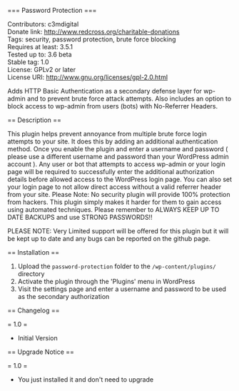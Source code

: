 
=== Password Protection ===  

Contributors: c3mdigital  
Donate link: http://www.redcross.org/charitable-donations  
Tags: security, password protection, brute force blocking  
Requires at least: 3.5.1  
Tested up to: 3.6 beta  
Stable tag: 1.0  
License: GPLv2 or later  
License URI: http://www.gnu.org/licenses/gpl-2.0.html  

Adds HTTP Basic Authentication as a secondary defense layer for wp-admin and to prevent brute force attack attempts.  Also includes an option to block access to wp-admin from users (bots) with No-Referrer Headers.

== Description ==

This plugin helps prevent annoyance from multiple brute force login attempts to your site.  It does this by adding an additional authentication method.  Once you enable the plugin
and enter a username and password ( please use a different username and password than your WordPress admin account ). Any user or bot that attempts to access wp-admin or your login page
will be required to successfully enter the additional authorization details before allowed access to the WordPress login page.  You can also set your login page to not allow direct access
without a valid referrer header from your site. Please Note: No security plugin will provide 100% protection from hackers.  This plugin simply makes it harder for them to gain access using
automated techniques.  Please remember to ALWAYS KEEP UP TO DATE BACKUPS and use STRONG PASSWORDS!!

PLEASE NOTE: Very Limited support will be offered for this plugin but it will be kept up to date and any bugs can be reported on the github page.

== Installation ==

1. Upload the `password-protection` folder to the `/wp-content/plugins/` directory
1. Activate the plugin through the 'Plugins' menu in WordPress
1. Visit the settings page and enter a username and password to be used as the secondary authorization


== Changelog ==

= 1.0 =
* Initial Version

== Upgrade Notice ==

= 1.0 =
* You just installed it and don't need to upgrade
